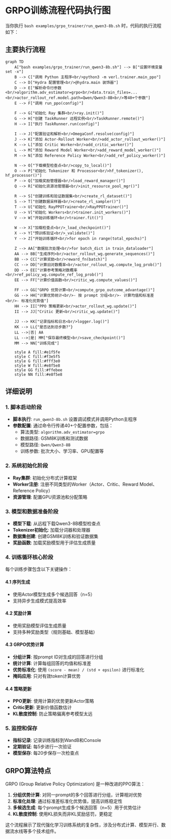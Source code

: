 # GRPO训练流程代码执行图

当你执行 `bash examples/grpo_trainer/run_qwen3-8b.sh` 时，代码的执行流程如下：

## 主要执行流程

```mermaid
graph TD
    A["bash examples/grpo_trainer/run_qwen3-8b.sh"] --> B["设置环境变量 set -x"]
    B --> C["调用 Python 主程序<br/>python3 -m verl.trainer.main_ppo"]
    C --> D["Hydra 配置管理<br/>@hydra.main 装饰器"]
    D --> E["解析命令行参数<br/>algorithm.adv_estimator=grpo<br/>data.train_files=...<br/>actor_rollout_ref.model.path=Qwen/Qwen3-8B<br/>等40+个参数"]
    E --> F["调用 run_ppo(config)"]
    
    F --> G["初始化 Ray 集群<br/>ray.init()"]
    G --> H["创建 TaskRunner 远程实例<br/>TaskRunner.remote()"]
    H --> I["执行 TaskRunner.run(config)"]
    
    I --> J["配置验证和解析<br/>OmegaConf.resolve(config)"]
    J --> K["添加 Actor-Rollout Worker<br/>add_actor_rollout_worker()"]
    K --> L["添加 Critic Worker<br/>add_critic_worker()"]
    L --> M["添加 Reward Model Worker<br/>add_reward_model_worker()"]
    M --> N["添加 Reference Policy Worker<br/>add_ref_policy_worker()"]
    
    N --> O["下载模型检查点<br/>copy_to_local()"]
    O --> P["初始化 Tokenizer 和 Processor<br/>hf_tokenizer(), hf_processor()"]
    P --> Q["加载奖励管理器<br/>load_reward_manager()"]
    Q --> R["初始化资源池管理器<br/>init_resource_pool_mgr()"]
    
    R --> S["创建训练和验证数据集<br/>create_rl_dataset()"]
    S --> T["创建数据采样器<br/>create_rl_sampler()"]
    T --> U["初始化 RayPPOTrainer<br/>RayPPOTrainer()"]
    U --> V["初始化 Workers<br/>trainer.init_workers()"]
    V --> W["开始训练循环<br/>trainer.fit()"]
    
    W --> X["加载检查点<br/>_load_checkpoint()"]
    X --> Y["预训练验证<br/>_validate()"]
    Y --> Z["开始训练循环<br/>for epoch in range(total_epochs)"]
    
    Z --> AA["数据批次处理<br/>for batch_dict in train_dataloader"]
    AA --> BB["生成序列<br/>actor_rollout_wg.generate_sequences()"]
    BB --> CC["计算奖励<br/>reward_fn(batch)"]
    CC --> DD["计算旧对数概率<br/>actor_rollout_wg.compute_log_prob()"]
    DD --> EE["计算参考策略对数概率<br/>ref_policy_wg.compute_ref_log_prob()"]
    EE --> FF["计算价值函数<br/>critic_wg.compute_values()"]
    
    FF --> GG["GRPO 优势计算<br/>compute_grpo_outcome_advantage()"]
    GG --> HH["计算优势统计<br/>- 按 prompt 分组<br/>- 计算均值和标准差<br/>- 标准化优势值"]
    HH --> II["PPO 策略更新<br/>actor_rollout_wg.update()"]
    II --> JJ["Critic 更新<br/>critic_wg.update()"]
    
    JJ --> KK["记录指标和日志<br/>logger.log()"]
    KK --> LL{"是否达到总步数?"}
    LL -->|否| AA
    LL -->|是| MM["保存最终模型<br/>save_checkpoint()"]
    MM --> NN["训练完成"]
    
    style A fill:#e1f5fe
    style C fill:#f3e5f5
    style G fill:#fff3e0
    style W fill:#e8f5e8
    style GG fill:#ffebee
    style NN fill:#e8f5e8
```

## 详细说明

### 1. 脚本启动阶段
- **脚本执行**: `run_qwen3-8b.sh` 设置调试模式并调用Python主程序
- **参数配置**: 通过命令行传递40+个配置参数，包括：
  - 算法类型: `algorithm.adv_estimator=grpo`
  - 数据路径: GSM8K训练和测试数据
  - 模型路径: `Qwen/Qwen3-8B`
  - 训练参数: 批次大小、学习率、GPU配置等

### 2. 系统初始化阶段
- **Ray集群**: 初始化分布式计算框架
- **Worker注册**: 注册不同类型的Worker（Actor、Critic、Reward Model、Reference Policy）
- **资源管理**: 配置GPU资源池和分配策略

### 3. 模型和数据准备阶段
- **模型下载**: 从远程下载Qwen3-8B模型检查点
- **Tokenizer初始化**: 加载分词器和处理器
- **数据集创建**: 创建GSM8K训练和验证数据集
- **奖励函数**: 加载奖励模型用于评估生成质量

### 4. 训练循环核心阶段
每个训练步骤包含以下关键操作：

#### 4.1 序列生成
- 使用Actor模型生成多个候选回答（n=5）
- 支持异步生成模式提高效率

#### 4.2 奖励计算
- 使用奖励模型评估生成质量
- 支持多种奖励类型（规则基础、模型基础）

#### 4.3 GRPO优势计算
- **分组计算**: 按prompt ID对生成的回答进行分组
- **统计计算**: 计算每组回答的均值和标准差
- **优势标准化**: 使用 `(score - mean) / (std + epsilon)` 进行标准化
- **掩码应用**: 只对有效token计算优势

#### 4.4 策略更新
- **PPO更新**: 使用计算的优势更新Actor策略
- **Critic更新**: 更新价值函数估计
- **KL散度控制**: 防止策略偏离参考模型太远

### 5. 监控和保存
- **指标记录**: 记录训练指标到WandB和Console
- **定期验证**: 每5步进行一次验证
- **模型保存**: 每20步保存一次检查点

## GRPO算法特点

GRPO (Group Relative Policy Optimization) 是一种改进的PPO算法：

1. **分组优势计算**: 对同一prompt的多个回答进行分组，计算相对优势
2. **标准化处理**: 通过标准差标准化优势值，提高训练稳定性
3. **多候选生成**: 每个prompt生成多个候选回答（n=5）用于优势估计
4. **KL散度控制**: 使用KL损失而非KL奖励惩罚，更稳定

这个流程展示了现代强化学习训练系统的复杂性，涉及分布式计算、模型并行、数据流水线等多个技术组件。